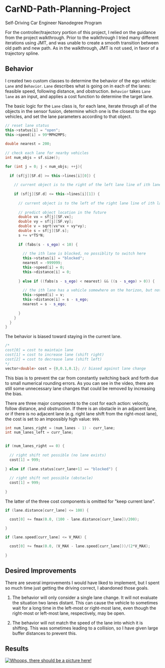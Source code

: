 # CarND-Path-Planning-Project
Self-Driving Car Engineer Nanodegree Program

For the controller/trajectory portion of this project, I relied on the guidance from the project walkthrough.  Prior to the walkthrough I tried many different iterations using JMT, and was unable to create a smooth transition between old path and new path.  As in the walkthrough, JMT is not used, in favor of a trajectory spline.

## Behavior

I created two custom classes to determine the behavior of the ego vehicle: `Lane` and `Behavior`.  `Lane` describes what is going on in each of the lanes: feasible speed, following distance, and obstruction.  `Behavior` takes `Lane lane` as an input, and applies a cost function to determine the target lane.

The basic logic for the `Lane` class is, for each lane, iterate through all of the objects in the sensor fusion, determine which one is the closest to the ego vehicles, and set the lane parameters according to that object.

```C++
// reset lane status
this->status[i] = "open";
this->speed[i] = 99*MPH2MPS;
    
double nearest = 200;
    
// check each lane for nearby vehicles
int num_objs = sf.size();

for (int j = 0; j < num_objs; ++j){
      
  if (sf[j][SF.d] >= this->lines[i][0]) {
    
    // current object is to the right of the left lane line of ith lane
        
    if (sf[j][SF.d] <= this->lines[i][1]) {
          
      // current object is to the left of the right lane line of ith lane
          
      // predict object location in the future
      double vx = sf[j][SF.vx];
      double vy = sf[j][SF.vy];
      double v = sqrt(vx*vx + vy*vy);
      double s = sf[j][SF.s];
      s += v*TS*N;
          
      if (fabs(s - s_ego) < 10) {
		  
        // the ith lane is blocked, no possiblity to switch here
        this->status[i] = "blocked";
        nearest = -999999;
        this->speed[i] = 0;
        this->distance[i] = 0;
            
      } else if ((fabs(s - s_ego) < nearest) && ((s - s_ego) > 0)) {
		  
        // the ith lane has a vehicle somewhere on the horizon, but not immediately in the way
        this->speed[i] = v;
        this->distance[i] = s - s_ego;
        nearest = s - s_ego;
            
      }
    }
  }
}
```

The behavior is biased toward staying in the current lane.

```C++
/* 
cost[0] = cost to maintain lane
cost[1] = cost to increase lane (shift right)
cost[2] = cost to decrease lane (shift left)
*/
vector<double> cost = {0,0.1,0.1}; // biased against lane change
```

This bias is to prevent the car from constantly switching back and forth due to small numerical rounding errors.  As you can see in the video, there are still some unnecessary lane changes that could be removed by increasing the bias.

There are three major components to the cost for each action: velocity, follow distance, and obstruction.  If there is an obstacle in an adjacent lane, or if there is no adjacent lane (e.g. right lane shift from the right-most lane), the cost is set to an impossibly high value: `999`.

```C++
int num_lanes_right = (num_lanes - 1) - curr_lane;
int num_lanes_left = curr_lane;

  
if (num_lanes_right == 0) {
    
  // right shift not possible (no lane exists)
  cost[1] = 999;
    
} else if (lane.status[curr_lane+1] == "blocked") {
    
  // right shift not possible (obstacle)
  cost[1] = 999;
    
}
```

The latter of the three cost components is omitted for "keep current lane".

```C++
if (lane.distance[curr_lane] <= 100) {

  cost[0] += fmax(0.0, (100 - lane.distance[curr_lane])/200);
  
}

if (lane.speed[curr_lane] <= V_MAX) {

  cost[0] += fmax(0.0, (V_MAX - lane.speed[curr_lane]))/(2*V_MAX);
  
}
```

## Desired Improvements

There are several improvements I would have liked to implement, but I spent so much time just getting the driving correct, I abandoned those goals.

1. The behavior will only consider a single lane change.  It will not evaluate the situation two lanes distant.  This can cause the vehicle to sometimes wait for a long time in the left-most or right-most lane, even though the right-most or left-most lane, respectively, may be open. 

2. The behavior will not match the speed of the lane into which it is shifting.  This was sometimes leading to a collision, so I have given large buffer distances to prevent this.

## Results

[![Whoops, there should be a picture here!](https://img.youtube.com/vi/FIU6CmpPsY0/0.jpg)](https://youtu.be/FIU6CmpPsY0)
